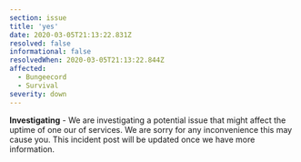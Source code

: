 ```yaml
---
section: issue
title: 'yes'
date: 2020-03-05T21:13:22.831Z
resolved: false
informational: false
resolvedWhen: 2020-03-05T21:13:22.844Z
affected:
  - Bungeecord
  - Survival
severity: down
---
```

**Investigating** - We are investigating a potential issue that might affect the uptime of one our of services. We are sorry for any inconvenience this may cause you. This incident post will be updated once we have more information.